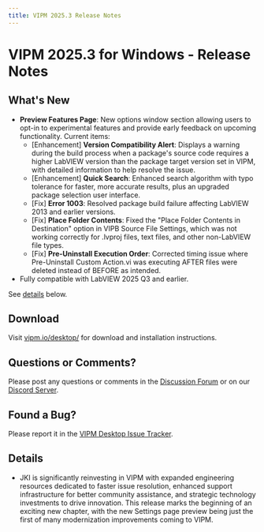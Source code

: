 ```yaml
---
title: VIPM 2025.3 Release Notes
---
```


# VIPM 2025.3 for Windows - Release Notes

## What's New

- **Preview Features Page**: New options window section allowing users to opt-in to experimental features and provide early feedback on upcoming functionality. Current items:
    - [Enhancement] **Version Compatibility Alert**: Displays a warning during the build process when a package's source code requires a higher LabVIEW version than the package target version set in VIPM, with detailed information to help resolve the issue.
    - [Enhancement] **Quick Search**: Enhanced search algorithm with typo tolerance for faster, more accurate results, plus an upgraded package selection user interface.
    - [Fix] **Error 1003**: Resolved package build failure affecting LabVIEW 2013 and earlier versions.
    - [Fix] **Place Folder Contents**: Fixed the "Place Folder Contents in Destination" option in VIPB Source File Settings, which was not working correctly for .lvproj files, text files, and other non-LabVIEW file types.
    - [Fix] **Pre-Uninstall Execution Order**: Corrected timing issue where Pre-Uninstall Custom Action.vi was executing AFTER files were deleted instead of BEFORE as intended.
- Fully compatible with LabVIEW 2025 Q3 and earlier.

See [details](#details) below.

## Download

Visit [vipm.io/desktop/](https://www.vipm.io/desktop/) for download and installation instructions.

## Questions or Comments?

Please post any questions or comments in the [Discussion Forum](https://forums.vipm.io) or on our [Discord Server](https://discord.gg/uyXwAz4B63).

## Found a Bug?

Please report it in the [VIPM Desktop Issue Tracker](https://github.com/vipm-io/vipm-desktop-issues).

## Details

- JKI is significantly reinvesting in VIPM with expanded engineering resources dedicated to faster issue resolution, enhanced support infrastructure for better community assistance, and strategic technology investments to drive innovation. This release marks the beginning of an exciting new chapter, with the new Settings page preview being just the first of many modernization improvements coming to VIPM.
